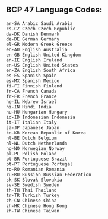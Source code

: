 ## BCP 47 Language Codes:
   
    ar-SA Arabic Saudi Arabia
    cs-CZ Czech Czech Republic
    da-DK Danish Denmark
    de-DE German Germany
    el-GR Modern Greek Greece
    en-AU English Australia
    en-GB English United Kingdom
    en-IE English Ireland
    en-US English United States
    en-ZA English South Africa
    es-ES Spanish Spain
    es-MX Spanish Mexico
    fi-FI Finnish Finland
    fr-CA French Canada
    fr-FR French France
    he-IL Hebrew Israel
    hi-IN Hindi India
    hu-HU Hungarian Hungary
    id-ID Indonesian Indonesia
    it-IT Italian Italy
    ja-JP Japanese Japan
    ko-KR Korean Republic of Korea
    nl-BE Dutch Belgium
    nl-NL Dutch Netherlands
    no-NO Norwegian Norway
    pl-PL Polish Poland
    pt-BR Portuguese Brazil
    pt-PT Portuguese Portugal
    ro-RO Romanian Romania
    ru-RU Russian Russian Federation
    sk-SK Slovak Slovakia
    sv-SE Swedish Sweden
    th-TH Thai Thailand
    tr-TR Turkish Turkey
    zh-CN Chinese China
    zh-HK Chinese Hong Kong
    zh-TW Chinese Taiwan
